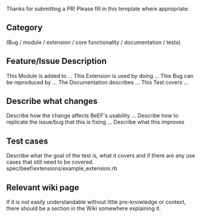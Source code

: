 Thanks for submitting a PR! Please fill in this template where appropriate:

## Category

(Bug / module / extension / core functionality / documentation / tests)

## Feature/Issue Description

This Module is added to ...
This Extension is used by doing ...
This Bug can be reproduced by ...
The  Documentation describes ...
This Test covers ...


## Describe what changes 
Describe how the change affects BeEF's usability ...
Describe how to replicate the issue/bug that this is fixing ...
Describe what this improves

## Test cases
Describe what the goal of the test is, what it covers and if there are any use cases that still need to be covered.
spec/beef/extensions/example_extension.rb

## Relevant wiki page
If it is not easily understandable without little pre-knowledge or context, there should be a section in the Wiki somewhere explaining it.
